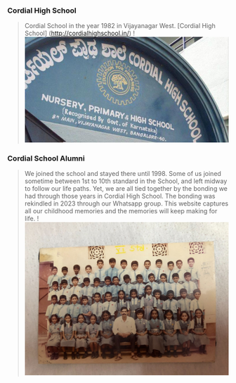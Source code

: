 ### Cordial High School
>Cordial School in the year 1982 in Vijayanagar West.
> [Cordial High School] (http://cordialhighschool.in/)
> !<img src="images/428606_342198972485030_1422322543_n.JPG">

### Cordial School Alumni
> We joined the school and stayed there until 1998.
> Some of us joined sometime between 1st to 10th standard in the School, and left midway to follow our life paths.
> Yet, we are all tied together by the bonding we had through those years in Cordial High School.
> The bonding was rekindled in 2023 through our Whatsapp group.
> This website captures all our childhood memories and the memories will keep making for life.
> !<img src="images/WhatsApp Image 2023-08-05 at 05.29.21.JPG">

